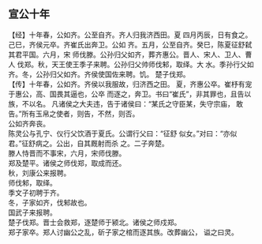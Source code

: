 ## 宣公十年

【经】十年春，公如齐。公至自齐。齐人归我济西田。夏
四月丙辰，日有食之。己巳，齐侯元卒。齐崔氏出奔卫。公如
齐。五月，公至自齐。癸巳，陈夏征舒弑其君平国。六月，宋
师伐滕。公孙归父如齐，葬齐惠公。晋人、宋人、卫人、曹人
伐郑。秋，天王使王季子来聘。公孙归父帅师伐邾，取绎。大
水。季孙行父如齐。冬，公孙归父如齐。齐侯使国佐来聘。饥。
楚子伐郑。  
【传】十年春，公如齐。齐侯以我服故，归济西之田。
夏，齐惠公卒。崔杼有宠于惠公，高、国畏其逼也，公卒
而逐之，奔卫。书曰“崔氏”，非其罪也，且告以族，不以名。
凡诸侯之大夫违，告于诸侯曰：“某氏之守臣某，失守宗庙，
敢告。”所有玉帛之使者，则告，不然，则否。  
公如齐奔丧。  
陈灵公与孔宁、仪行父饮酒于夏氏。公谓行父曰：“征舒
似女。”对曰：“亦似君。”征舒病之。公出，自其厩射而杀
之。二子奔楚。  
滕人恃晋而不事宋，六月，宋师伐滕。  
郑及楚平。诸侯之师伐郑，取成而还。  
秋，刘康公来报聘。  
师伐邾，取绎。  
季文子初聘于齐。  
冬，子家如齐，伐邾故也。  
国武子来报聘。  
楚子伐郑。晋士会救郑，逐楚师于颍北。诸侯之师戍郑。  
郑子家卒。郑人讨幽公之乱，斫子家之棺而逐其族。改葬幽公，
谥之曰灵。  

